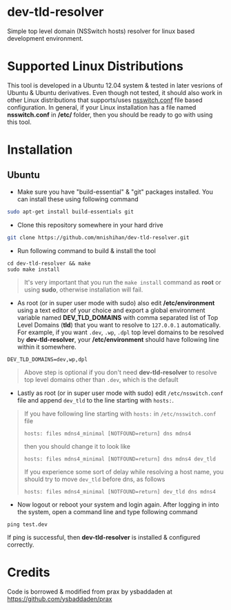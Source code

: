 # dev-tld-resolver

Simple top level domain (NSSwitch hosts) resolver for linux based development environment.

# Supported Linux Distributions

This tool is developed in a Ubuntu 12.04 system & tested in later vesrions of Ubuntu & Ubuntu derivatives. Even though not tested, it should also work in other Linux distributions that supports/uses [nsswitch.conf](http://man7.org/linux/man-pages/man5/nsswitch.conf.5.html) file based configuration. In general, if your Linux installation has a file named **nsswitch.conf** in **/etc/** folder, then you should be ready to go with using this tool.

# Installation

## Ubuntu

- Make sure you have "build-essential" & "git" packages installed. You can install these using following command
```bash
sudo apt-get install build-essentials git
```
- Clone this repository somewhere in your hard drive
```bash
git clone https://github.com/mnishihan/dev-tld-resolver.git
```
-  Run following command to build & install the tool
```
cd dev-tld-resolver && make
sudo make install
```

> It's very important that you run the ```make install``` command as **root** or using **sudo**, otherwise installation will fail.

- As root (or in super user mode with sudo) also edit **/etc/environment** using a text editor of your choice and export a global environment variable named **DEV_TLD_DOMAINS** with comma separated list of Top Level Domains (**tld**) that you want to resolve to ```127.0.0.1``` automatically. For example, if you want ```.dev```, ```.wp```, ```.dpl``` top level domains to be resolved by **dev-tld-resolver**, your **/etc/environment** should have following line within it somewhere.
```
DEV_TLD_DOMAINS=dev,wp,dpl
```

> Above step is optional if you don't need **dev-tld-resolver** to resolve top level domains other than ```.dev```, which is the default

- Lastly as root (or in super user mode with sudo) edit ```/etc/nsswitch.conf``` file and append ```dev_tld``` to the line starting with ```hosts:```. 

> If you have following line starting with ```hosts:``` in ```/etc/nsswitch.conf``` file
> ```
> hosts: files mdns4_minimal [NOTFOUND=return] dns mdns4
> ```
> then you should change it to look like
> ```
> hosts: files mdns4_minimal [NOTFOUND=return] dns mdns4 dev_tld
> ```
> If you experience some sort of delay while resolving a host name, you should try to move ```dev_tld``` before dns, as follows
> ```
> hosts: files mdns4_minimal [NOTFOUND=return] dev_tld dns mdns4
> ```

- Now logout or reboot your system and login again. After logging in into the system, open a command line and type following command
```
ping test.dev
```
If ping is successful, then **dev-tld-resolver** is installed & configured correctly.

# Credits

Code is borrowed & modified from prax by ysbaddaden at https://github.com/ysbaddaden/prax
